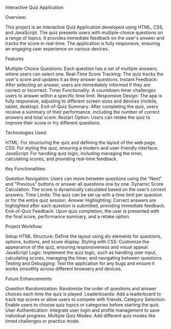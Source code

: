 Interactive Quiz Application

Overview:

This project is an Interactive Quiz Application developed using HTML, CSS, and JavaScript. The quiz presents users with multiple-choice questions on a range of topics. It provides immediate feedback on the user's answer and tracks the score in real-time. The application is fully responsive, ensuring an engaging user experience on various devices.

Features

Multiple-Choice Questions:  Each question has a set of multiple answers, where users can select one.
Real-Time Score Tracking:  The quiz tracks the user's score and updates it as they answer questions.
Instant Feedback:  After selecting an answer, users are immediately informed if they are correct or incorrect.
Timer Functionality:  A countdown timer challenges users to answer within a specific time limit.
Responsive Design:  The app is fully responsive, adjusting to different screen sizes and devices (mobile, tablet, desktop).
End-of-Quiz Summary:  After completing the quiz, users receive a summary of their performance, including the number of correct answers and total score.
Restart Option:  Users can retake the quiz to improve their score or try different questions.

Technologies Used:

HTML:  For structuring the quiz and defining the layout of the web page.
CSS:  For styling the quiz, ensuring a modern and user-friendly interface.
JavaScript:  For handling quiz logic, including managing the timer, calculating scores, and providing real-time feedback.

Key Functionalities:

Question Navigation:  Users can move between questions using the "Next" and "Previous" buttons or answer all questions one by one.
Dynamic Score Calculation:  The score is dynamically calculated based on the user’s correct answers.
Time Limits:  The quiz can be set up with a time limit per question or for the entire quiz session.
Answer Highlighting:  Correct answers are highlighted after each question is submitted, providing immediate feedback.
End-of-Quiz Feedback:  Upon quiz completion, the user is presented with the final score, performance summary, and a retake option.

Project Workflow:

Setup HTML Structure:  Define the layout using div elements for questions, options, buttons, and score display.
Styling with CSS:  Customize the appearance of the quiz, ensuring responsiveness and visual appeal.
JavaScript Logic:  Implement the quiz logic, such as handling user input, calculating scores, managing the timer, and navigating between questions.
Testing and Debugging:  Test the application for any bugs and ensure it works smoothly across different browsers and devices.

Future Enhancements:

Question Randomization:  Randomize the order of questions and answer choices each time the quiz is played.
Leaderboards:  Add a leaderboard to track top scores or allow users to compete with friends.
Category Selection:  Enable users to choose quiz topics or categories before starting the quiz.
User Authentication:  Integrate user login and profile management to save individual progress.
Multiple Quiz Modes: Add different quiz modes like timed challenges or practice mode.
